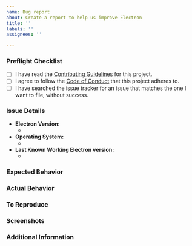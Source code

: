 ```yaml
---
name: Bug report
about: Create a report to help us improve Electron
title: ''
labels: ''
assignees: ''

---
```


<!--  As an open source project with a dedicated but small maintainer team, it can sometimes take a long time for issues to be addressed so please be patient and we will get back to you as soon as we can.
-->

### Preflight Checklist
<!-- Please ensure you've completed the following steps by replacing [ ] with [x]-->

* [ ] I have read the [Contributing Guidelines](https://github.com/electron/electron/blob/master/CONTRIBUTING.md) for this project.
* [ ] I agree to follow the [Code of Conduct](https://github.com/electron/electron/blob/master/CODE_OF_CONDUCT.md) that this project adheres to.
* [ ] I have searched the issue tracker for an issue that matches the one I want to file, without success.

### Issue Details

* **Electron Version:**
  * <!-- (output of `node_modules/.bin/electron --version`) e.g. 4.0.3 -->
* **Operating System:**
  * <!-- (Platform and Version) e.g. macOS 10.13.6 / Windows 10 (1803) / Ubuntu 18.04 x64 -->
* **Last Known Working Electron version:**
  * <!-- (if applicable) e.g. 3.1.0 -->

### Expected Behavior
<!-- A clear and concise description of what you expected to happen. -->

### Actual Behavior
<!-- A clear and concise description of what actually happened. -->

### To Reproduce
<!--
Your best chance of getting this bug looked at quickly is to provide an example.
-->

<!--
For bugs that can be encapsulated in a small experiment, you can use Electron Fiddle (https://github.com/electron/fiddle) to publish your example to a GitHub Gist and link it your bug report.
-->

<!--
If Fiddle is insufficient to produce an example, please provide an example REPOSITORY that can be cloned and run. You can fork electron-quick-start (https://github.com/electron/electron-quick-start) and include a link to the branch with your changes.
-->

<!--
If you provide a URL, please list the commands required to clone/setup/run your repo e.g.
```sh
$ git clone $YOUR_URL -b $BRANCH
$ npm install
$ npm start || electron .
```
-->

### Screenshots
<!-- If applicable, add screenshots to help explain your problem. -->

### Additional Information
<!-- Add any other context about the problem here. -->
